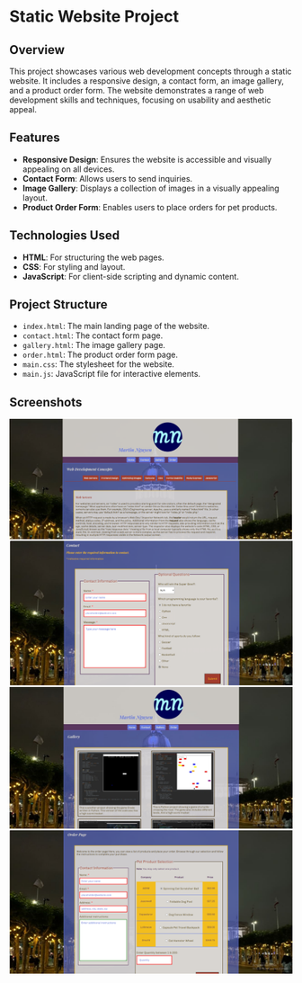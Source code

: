 # Static Website Project

## Overview

This project showcases various web development concepts through a static website. It includes a responsive design, a contact form, an image gallery, and a product order form. The website demonstrates a range of web development skills and techniques, focusing on usability and aesthetic appeal.

## Features

- **Responsive Design**: Ensures the website is accessible and visually appealing on all devices.
- **Contact Form**: Allows users to send inquiries.
- **Image Gallery**: Displays a collection of images in a visually appealing layout.
- **Product Order Form**: Enables users to place orders for pet products.

## Technologies Used

- **HTML**: For structuring the web pages.
- **CSS**: For styling and layout.
- **JavaScript**: For client-side scripting and dynamic content.

## Project Structure

- `index.html`: The main landing page of the website.
- `contact.html`: The contact form page.
- `gallery.html`: The image gallery page.
- `order.html`: The product order form page.
- `main.css`: The stylesheet for the website.
- `main.js`: JavaScript file for interactive elements.

## Screenshots
![Image 1](images/i1.png)
![Image 2](images/i2.png)
![Image 3](images/i3.jpg)
![Image 4](images/i4.png)
